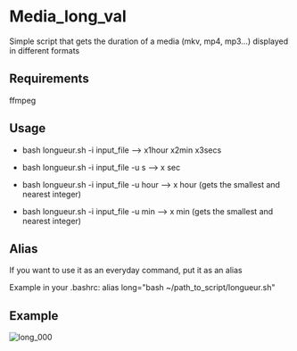 # Media_long_val
Simple script that gets the duration of a media (mkv, mp4, mp3...) displayed in different formats

## **Requirements**

ffmpeg

## **Usage**

- bash longueur.sh -i input_file --> x1hour x2min x3secs

- bash longueur.sh -i input_file -u s --> x sec 

- bash longueur.sh -i input_file -u hour --> x hour (gets the smallest and nearest integer)

- bash longueur.sh -i input_file -u min --> x min (gets the smallest and nearest integer)

## **Alias**

If you want to use it as an everyday command, put it as an alias

Example in your .bashrc: alias long="bash ~/path_to_script/longueur.sh"

## Example 
![long_000](https://github.com/iro0087/Media_long_val/assets/114911243/fc162345-c50f-4e7e-aeb8-0a0bbd556de0)

